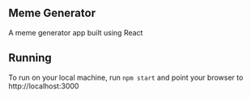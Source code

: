 ## Meme Generator

A meme generator app built using React

## Running

To run on your local machine, run ```npm start``` and point your browser to http://localhost:3000